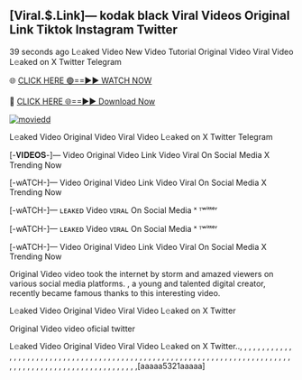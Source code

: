 ## [Viral.$.Link]— kodak black Viral Videos Original Link Tiktok Instagram Twitter
39 seconds ago
L𝚎aked Video New Video Tutorial Original Video Viral Video L𝚎aked on X Twitter Telegram

🌐 [CLICK HERE 🟢==►► WATCH NOW](https://cutt.ly/ie4Uu5fI)

🔴 [CLICK HERE 🌐==►► Download Now](https://cutt.ly/ie4Uu5fI)

[![moviedd](https://github.com/ultralytics/ultralytics/assets/168311417/8bb4e918-6b64-4455-a5ea-4b2e046cdd6e)](https://cutt.ly/ie4Uu5fI)


L𝚎aked Video  Original Video Viral Video L𝚎aked on X Twitter Telegram

[-𝐕𝐈𝐃𝐄𝐎𝐒-]—  Video Original Video Link  Video Viral On Social Media X Trending Now

[-wATCH-]— Video Original Video Link  Video Viral On Social Media X Trending Now

[-wATCH-]— ʟᴇᴀᴋᴇᴅ Video ᴠɪʀᴀʟ On Social Media ˣ ᵀʷⁱᵗᵗᵉʳ

[-wATCH-]— ʟᴇᴀᴋᴇᴅ Video ᴠɪʀᴀʟ On Social Media ˣ ᵀʷⁱᵗᵗᵉʳ

[-wATCH-]— Video Original Video Link  Video Viral On Social Media X Trending Now

 Original Video video took the internet by storm and amazed viewers on various social media platforms. , a young and talented digital creator, recently became famous thanks to this interesting video.

L𝚎aked Video Original Video Viral Video L𝚎aked on X Twitter

 Original Video video oficial twitter
 

L𝚎aked Video  Original Video Viral Video L𝚎aked on X Twitter.., , , , , , , , , , , , , , , , , , , , , , , , , , , , , , , , , , , , , , , , , , , , , , , , , , , , , , , , , , , , , , , , , , , , , , , , , , , , , , , , , , , , , , , , , , , , , , , , , , , , , , , ,[aaaaa5321aaaaa]
